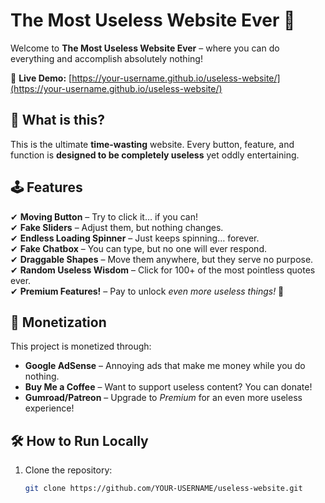 # The Most Useless Website Ever 🤡  

Welcome to **The Most Useless Website Ever** – where you can do everything and accomplish absolutely nothing!  

🚀 **Live Demo:** [https://your-username.github.io/useless-website/](https://your-username.github.io/useless-website/)  

## 🧐 What is this?  
This is the ultimate **time-wasting** website. Every button, feature, and function is **designed to be completely useless** yet oddly entertaining.  

## 🕹️ Features  
✔ **Moving Button** – Try to click it… if you can!  
✔ **Fake Sliders** – Adjust them, but nothing changes.  
✔ **Endless Loading Spinner** – Just keeps spinning… forever.  
✔ **Fake Chatbox** – You can type, but no one will ever respond.  
✔ **Draggable Shapes** – Move them anywhere, but they serve no purpose.  
✔ **Random Useless Wisdom** – Click for 100+ of the most pointless quotes ever.  
✔ **Premium Features!** – Pay to unlock *even more useless things!* 🎉  

## 💸 Monetization  
This project is monetized through:  
- **Google AdSense** – Annoying ads that make me money while you do nothing.  
- **Buy Me a Coffee** – Want to support useless content? You can donate!  
- **Gumroad/Patreon** – Upgrade to *Premium* for an even more useless experience!  

## 🛠️ How to Run Locally  
1. Clone the repository:  
   ```sh
   git clone https://github.com/YOUR-USERNAME/useless-website.git

